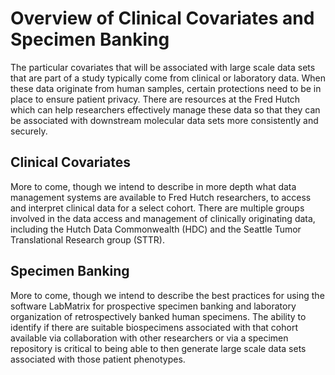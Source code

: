 # Overview of Clinical Covariates and Specimen Banking
The particular covariates that will be associated with large scale data sets that are part of a study typically come from clinical or laboratory data. When these data originate from human samples, certain protections need to be in place to ensure patient privacy. There are resources at the Fred Hutch which can help researchers effectively manage these data so that they can be associated with downstream molecular data sets more consistently and securely.  

## Clinical Covariates
More to come, though we intend to describe in more depth what data management systems are available to Fred Hutch researchers, to access and interpret clinical data for a select cohort.  There are multiple groups involved in the data access and management of clinically originating data, including the Hutch Data Commonwealth (HDC) and the Seattle Tumor Translational Research group (STTR).

## Specimen Banking
More to come, though we intend to describe the best practices for using the software LabMatrix for prospective specimen banking and laboratory organization of retrospectively banked human specimens.  The ability to identify if there are suitable biospecimens associated with that cohort available via collaboration with other researchers or via a specimen repository is critical to being able to then generate large scale data sets associated with those patient phenotypes.

